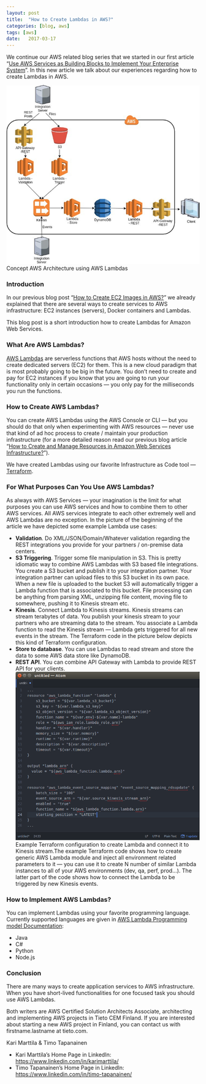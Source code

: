 ```yaml
---
layout:	post
title:	"How to Create Lambdas in AWS?"
categories: [blog, aws]
tags: [aws]
date:	2017-03-17
---
```


  We continue our AWS related blog series that we started in our first article “[Use AWS Services as Building Blocks to Implement Your Enterprise System](https://medium.com/tieto-developers/use-aws-services-as-building-blocks-to-implement-your-enterprise-system-598676a0ee49#)”. In this new article we talk about our experiences regarding how to create Lambdas in AWS.

![](/img/2017-03-17-how-to-create-lambdas-in-aws_img_1.jpeg)Concept AWS Architecture using AWS Lambdas

### Introduction

In our previous blog post “[How to Create EC2 Images in AWS?](https://medium.com/tieto-developers/how-to-create-ec2-images-in-aws-a27b1afc97c6#)” we already explained that there are several ways to create services to AWS infrastructure: EC2 instances (servers), Docker containers and Lambdas.

This blog post is a short introduction how to create Lambdas for Amazon Web Services.

### **What Are AWS Lambdas?**

[AWS Lambdas](https://aws.amazon.com/lambda/) are serverless functions that AWS hosts without the need to create dedicated servers (EC2) for them. This is a new cloud paradigm that is most probably going to be big in the future. You don’t need to create and pay for EC2 instances if you know that you are going to run your functionality only in certain occasions — you only pay for the milliseconds you run the functions.

### **How to Create AWS Lambdas?**

You can create AWS Lambdas using the AWS Console or CLI — but you should do that only when experimenting with AWS resources — never use that kind of ad hoc process to create / maintain your production infrastructure (for a more detailed reason read our previous blog article “[How to Create and Manage Resources in Amazon Web Services Infrastructure?](https://medium.com/tieto-developers/how-to-create-and-manage-resources-in-amazon-web-services-infrastructure-f9af85b77c4a#)”).

We have created Lambdas using our favorite Infrastructure as Code tool — [Terraform](https://www.terraform.io/).

### **For What Purposes Can You Use AWS Lambdas?**

As always with AWS Services — your imagination is the limit for what purposes you can use AWS services and how to combine them to other AWS services. All AWS services integrate to each other extremely well and AWS Lambdas are no exception. In the picture of the beginning of the article we have depicted some example Lambda use cases:

* **Validation**. Do XML/JSON/Domain/Whatever validation regarding the REST integrations you provide for your partners / on-premise data centers.
* **S3 Triggering**. Trigger some file manipulation in S3. This is pretty idiomatic way to combine AWS Lambdas with S3 based file integrations. You create a S3 bucket and publish it to your integration partner. Your integration partner can upload files to this S3 bucket in its own pace. When a new file is uploaded to the bucket S3 will automatically trigger a Lambda function that is associated to this bucket. File processing can be anything from parsing XML, unzipping file content, moving file to somewhere, pushing it to Kinesis stream etc.
* **Kinesis**. Connect Lambda to Kinesis streams. Kinesis streams can stream terabytes of data. You publish your kinesis stream to your partners who are streaming data to the stream. You associate a Lambda function to read the Kinesis stream — Lambda gets triggered for all new events in the stream. The Terraform code in the picture below depicts this kind of Terraform configuration.
* **Store to database**. You can use Lambdas to read stream and store the data to some AWS data store like DynamoDB.
* **REST API**. You can combine API Gateway with Lambda to provide REST API for your clients.
![](/img/2017-03-17-how-to-create-lambdas-in-aws_img_2.png)Example Terraform configuration to create Lambda and connect it to Kinesis stream.The example Terraform code shows how to create generic AWS Lambda module and inject all environment related parameters to it — you can use it to create N number of similar Lambda instances to all of your AWS environments (dev, qa, perf, prod…). The latter part of the code shows how to connect the Lambda to be triggered by new Kinesis events.

### **How to Implement AWS Lambdas?**

You can implement Lambdas using your favorite programming language. Currently supported languages are given in [AWS Lambda Programming model Documentation](http://docs.aws.amazon.com/lambda/latest/dg/programming-model-v2.html):

* Java
* C#
* Python
* Node.js
### Conclusion

There are many ways to create application services to AWS infrastructure. When you have short-lived functionalities for one focused task you should use AWS Lambdas.

Both writers are AWS Certified Solution Architects Associate, architecting and implementing AWS projects in Tieto CEM Finland. If you are interested about starting a new AWS project in Finland, you can contact us with firstname.lastname at tieto.com.

Kari Marttila & Timo Tapanainen

* Kari Marttila’s Home Page in LinkedIn: <https://www.linkedin.com/in/karimarttila/>
* Timo Tapanainen’s Home Page in LinkedIn: <https://www.linkedin.com/in/timo-tapanainen/>
  